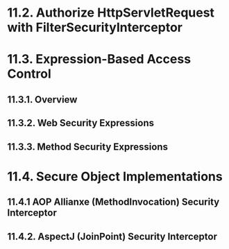 # 11.2. Authorize HttpServletRequest with FilterSecurityInterceptor

# 11.3. Expression-Based Access Control
## 11.3.1. Overview
## 11.3.2. Web Security Expressions
## 11.3.3. Method Security Expressions

# 11.4. Secure Object Implementations
## 11.4.1 AOP Allianxe (MethodInvocation) Security Interceptor
## 11.4.2. AspectJ (JoinPoint) Security Interceptor
